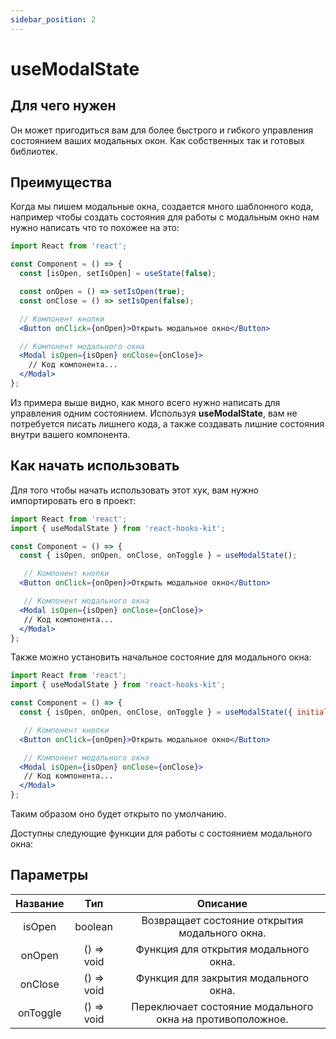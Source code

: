 ```yaml
---
sidebar_position: 2
---
```


# useModalState

## Для чего нужен

Он может пригодиться вам для более быстрого и гибкого управления состоянием ваших модальных окон. Как собственных так и готовых библиотек.

## Преимущества

Когда мы пишем модальные окна, создается много шаблонного кода, например чтобы создать состояния для работы с модальным окно нам нужно написать что то похожее на это:

```jsx
import React from 'react';

const Component = () => {
  const [isOpen, setIsOpen] = useState(false);

  const onOpen = () => setIsOpen(true);
  const onClose = () => setIsOpen(false);

  // Компонент кнопки
  <Button onClick={onOpen}>Открыть модальное окно</Button>

  // Компонент модального окна
  <Modal isOpen={isOpen} onClose={onClose}>
    // Код компонента...
  </Modal>
};
```

Из примера выше видно, как много всего нужно написать для управления одним состоянием. Используя **useModalState**, вам не потребуется писать лишнего кода, а также создавать лишние состояния внутри вашего компонента.

## Как начать использовать

Для того чтобы начать использовать этот хук, вам нужно импортировать его в проект:

```jsx
import React from 'react';
import { useModalState } from 'react-hooks-kit';

const Component = () => {
  const { isOpen, onOpen, onClose, onToggle } = useModalState();

   // Компонент кнопки
  <Button onClick={onOpen}>Открыть модальное окно</Button>

   // Компонент модального окна
  <Modal isOpen={isOpen} onClose={onClose}>
   // Код компонента...
  </Modal>
};
```

Также можно установить начальное состояние для модального окна:

```jsx
import React from 'react';
import { useModalState } from 'react-hooks-kit';

const Component = () => {
  const { isOpen, onOpen, onClose, onToggle } = useModalState({ initialIsOpen: true });

   // Компонент кнопки
  <Button onClick={onOpen}>Открыть модальное окно</Button>

   // Компонент модального окна
  <Modal isOpen={isOpen} onClose={onClose}>
   // Код компонента...
  </Modal>
};
```

Таким образом оно будет открыто по умолчанию.

Доступны следующие функции для работы с состоянием модального окна:

## Параметры

| Название | Тип | Описание |
| :---: | :---: | :---: |
| isOpen | boolean | Возвращает состояние открытия модального окна. |
| onOpen | () => void | Функция для открытия модального окна. |
| onClose | () => void | Функция для закрытия модального окна. |
| onToggle | () => void | Переключает состояние модального окна на противоположное. |
